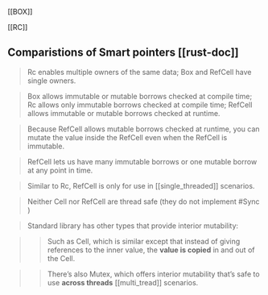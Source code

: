 [[BOX]]

[[RC]]


## Comparistions of Smart pointers [[rust-doc]]

> Rc<T> enables multiple owners of the same data; Box<T> and RefCell<T> have single owners.

> Box<T> allows immutable or mutable borrows checked at compile time; Rc<T> allows only immutable borrows checked at compile time; RefCell<T> allows immutable or mutable borrows checked at runtime.

> Because RefCell<T> allows mutable borrows checked at runtime, you can mutate the value inside the RefCell<T> even when the RefCell<T> is immutable.

> RefCell<T> lets us have many immutable borrows or one mutable borrow at any point in time.

> Similar to Rc<T>, RefCell<T> is only for use in [[single_threaded]] scenarios.

> Neither Cell<T> nor RefCell<T> are thread safe (they do not implement #Sync )

> Standard library has other types that provide interior mutability:

>> Such as Cell<T>, which is similar except that instead of giving references to the inner value, the **value is copied** in and out of the Cell<T>.

>> There’s also Mutex<T>, which offers interior mutability that’s safe to use **across threads** [[multi_tread]] scenarios.
